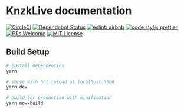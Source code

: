 # KnzkLive documentation

[![CircleCI](https://circleci.com/gh/KnzkDev/knzklive-docs.svg?style=svg)](https://circleci.com/gh/KnzkDev/knzklive-docs)
[![Dependabot Status](https://api.dependabot.com/badges/status?host=github&repo=KnzkDev/knzklive-docs)](https://dependabot.com)
[![eslint: airbnb](https://badgen.net/badge/eslint/airbnb/red?icon=airbnb)](https://github.com/airbnb/javascript)
[![code style: prettier](https://badgen.net/badge/code%20style/prettier/pink)](https://github.com/prettier/prettier)
[![PRs Welcome](https://badgen.net/badge/PRs/welcome/green)](http://makeapullrequest.com)
[![MIT License](https://badgen.net/badge/license/MIT/blue)](LICENSE)

## Build Setup

```bash
# install dependencies
yarn

# serve with hot reload at localhost:3000
yarn dev

# build for production with minification
yarn now-build
```
